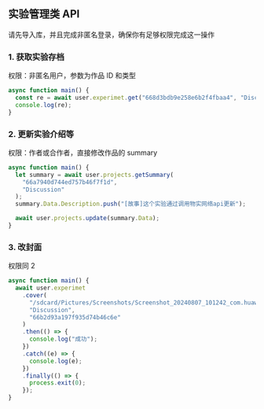 ## 实验管理类 API

请先导入库，并且完成非匿名登录，确保你有足够权限完成这一操作

### 1. 获取实验存档

权限：非匿名用户，参数为作品 ID 和类型

```javascript
async function main() {
  const re = await user.experimet.get("668d3bdb9e258e6b2f4fbaa4", "Discussion");
  console.log(re);
}
```

### 2. 更新实验介绍等

权限：作者或合作者，直接修改作品的 summary

```javascript
async function main() {
  let summary = await user.projects.getSummary(
    "66a7940d744ed757b46f7f1d",
    "Discussion"
  );
  summary.Data.Description.push("[故事]这个实验通过调用物实网络api更新");

  await user.projects.update(summary.Data);
}
```

### 3. 改封面

权限同 2

```javascript
async function main() {
  await user.experimet
    .cover(
      "/sdcard/Pictures/Screenshots/Screenshot_20240807_101242_com.huawei.browser.jpg",
      "Discussion",
      "66b2d93a197f935d74b46c6e"
    )
    .then(() => {
      console.log("成功");
    })
    .catch((e) => {
      console.log(e);
    })
    .finally(() => {
      process.exit(0);
    });
}
```
